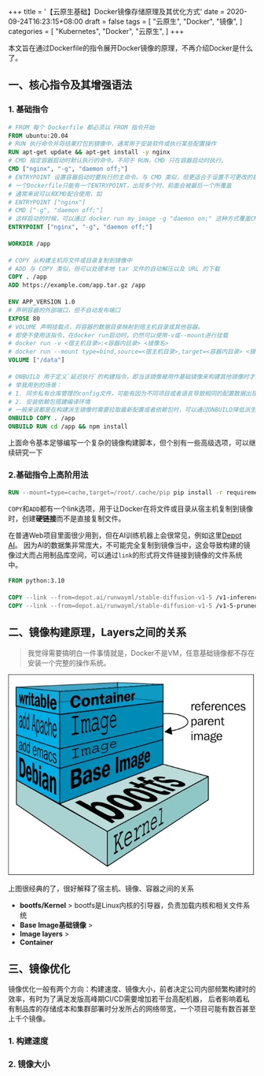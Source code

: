 +++
title = '【云原生基础】Docker镜像存储原理及其优化方式'
date = 2020-09-24T16:23:15+08:00
draft = false
tags = [
    "云原生",
    "Docker",
    "镜像",
]
categories = [
    "Kubernetes",
    "Docker",
    "云原生",
]
+++

本文旨在通过Dockerfile的指令展开Docker镜像的原理，不再介绍Docker是什么了。

## 一、核心指令及其增强语法

### 1. 基础指令

```dockerfile
# FROM 每个 Dockerfile 都必须以 FROM 指令开始
FROM ubuntu:20.04
# RUN 执行命令并将结果打包到镜像中，通常用于安装软件或执行某些配置操作
RUN apt-get update && apt-get install -y nginx
# CMD 指定容器启动时默认执行的命令。不同于 RUN，CMD 只在容器启动时执行。
CMD ["nginx", "-g", "daemon off;"]
# ENTRYPOINT 设置容器启动时要执行的主命令。与 CMD 类似，但更适合于设置不可更改的启动命令。
# 一个Dockerfile只能有一个ENTRYPOINT，出现多个时，前面会被最后一个所覆盖
# 通常来说可以和CMD配合使用，如
# ENTRYPOINT ["nginx"]
# CMD ["-g", "daemon off;"]
# 这样启动的时候，可以通过 docker run my_image -g "daemon on;" 这种方式覆盖CMD同时保留默认启动参数的效果
ENTRYPOINT ["nginx", "-g", "daemon off;"]

WORKDIR /app

# COPY 从构建主机将文件或目录复制到镜像中
# ADD 与 COPY 类似，但可以处理本地 tar 文件的自动解压以及 URL 的下载
COPY . /app
ADD https://example.com/app.tar.gz /app

ENV APP_VERSION 1.0
# 声明容器的外部端口，但不自动发布端口
EXPOSE 80
# VOLUME 声明挂载点，将容器的数据目录映射到宿主机目录或其他容器。
# 即使不使用该指令，在docker run启动时，仍然可以使用-v或--mount进行挂载
# docker run -v <宿主机目录>:<容器内目录> <镜像名>
# docker run --mount type=bind,source=<宿主机目录>,target=<容器内目录> <镜像名>
VOLUME ["/data"]

# ONBUILD 用于定义`延迟执行`的构建指令，即当该镜像被用作基础镜像来构建其他镜像时才会执行。一般情况下，它不会在构建当前镜像时触发。
# 举我用到的场景：
# 1. 同步私有仓库管理的config文件，可能有因为不同项目或者语言导致相同的配置数据出现异构
# 2. 安装依赖包搭建编译环境
# 一般来说都是在构建派生镜像时需要拉取最新配置或者依赖包时，可以通过ONBUILD降低派生镜像Dockerfile的复杂度
ONBUILD COPY . /app
ONBUILD RUN cd /app && npm install
```
上面命令基本足够编写一个复杂的镜像构建脚本，但个别有一些高级选项，可以继续研究一下

### 2.基础指令上高阶用法

```dockerfile
RUN --mount=type=cache,target=/root/.cache/pip pip install -r requirements.txt
```

`COPY`和`ADD`都有一个link选项，用于让Docker在将文件或目录从宿主机复制到镜像时，创建**硬链接**而不是直接复制文件。

在普通Web项目里面很少用到，但在AI训练机器上会很常见，例如这里[Depot AI](https://depot.dev/blog/depot-ai)。
因为AI的数据集非常庞大，不可能完全复制到镜像当中，这会导致构建的镜像过大而占用制品库空间，可以通过`link`的形式将文件链接到镜像的文件系统中。

```dockerfile
FROM python:3.10

COPY --link --from=depot.ai/runwayml/stable-diffusion-v1-5 /v1-inference.yaml .
COPY --link --from=depot.ai/runwayml/stable-diffusion-v1-5 /v1-5-pruned.ckpt .
```

## 二、镜像构建原理，Layers之间的关系

> 我觉得需要搞明白一件事情就是，Docker不是VM，任意基础镜像都不存在安装一个完整的操作系统。

![docker-image.png](../images/Docker-image.jpg)

<!--more-->

上图很经典的了，很好解释了宿主机、镜像、容器之间的关系

- **bootfs/Kernel** > bootfs是Linux内核的引导器，负责加载内核和相关文件系统
- **Base Image基础镜像** >
- **Image layers** >
- **Container**


## 三、镜像优化

镜像优化一般有两个方向：构建速度、镜像大小，前者决定公司内部频繁构建时的效率，有时为了满足发版高峰期CI/CD需要增加若干台高配机器，
后者影响着私有制品库的存储成本和集群部署时分发所占的网络带宽，一个项目可能有数百甚至上千个镜像。

### 1. 构建速度



### 2. 镜像大小

